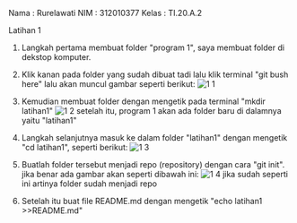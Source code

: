 Nama    : Rurelawati
NIM     : 312010377
Kelas   : TI.20.A.2

Latihan 1
1. Langkah pertama membuat folder "program 1", saya membuat folder di dekstop komputer.
2. Klik kanan pada folder yang sudah dibuat tadi lalu klik terminal "git bush here" lalu akan muncul gambar seperti berikut:
![1 1](https://user-images.githubusercontent.com/72727632/96370055-ceef2100-1186-11eb-9026-c4fab7952a28.png)

3. Kemudian membuat folder dengan mengetik pada terminal "mkdir latihan1"
![1 2](https://user-images.githubusercontent.com/72727632/96370206-41f89780-1187-11eb-8067-ec5a7a7b281a.png)
setelah itu, program 1 akan ada folder baru di dalamnya yaitu "latihan1"

4. Langkah selanjutnya masuk ke dalam folder "latihan1" dengan mengetik "cd latihan1", seperti berikut:
![1 3](https://user-images.githubusercontent.com/72727632/96370424-eda1e780-1187-11eb-86ab-b828c21b4123.png)

5. Buatlah folder tersebut menjadi repo (repository) dengan cara "git init". jika benar ada gambar akan seperti dibawah ini:
![1 4](https://user-images.githubusercontent.com/72727632/96370570-85073a80-1188-11eb-84d9-474c5a57ce46.png)
jika sudah seperti ini artinya folder sudah menjadi repo

6. Setelah itu buat file README.md dengan mengetik "echo latihan1 >>README.md" 

